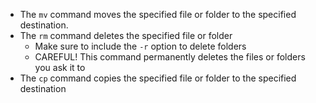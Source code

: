 * The `mv` command moves the specified file or folder to the specified
  destination.
* The `rm` command deletes the specified file or folder
  * Make sure to include the `-r` option to delete folders
  * CAREFUL! This command permanently deletes the files or folders you ask it to
* The `cp` command copies the specified file or folder to the specified
  destination
